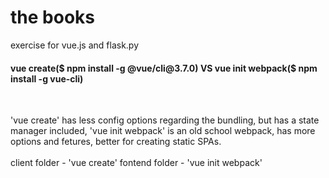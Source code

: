 # the books
exercise for vue.js and flask.py
<br>
<h4>
vue create($ npm install -g @vue/cli@3.7.0) VS vue init webpack($ npm install -g vue-cli)
</h4>
<br>
<p>
'vue create' has less config options regarding the bundling, but has a state manager included, 'vue init webpack' is an old school webpack, has more options and fetures, better for creating static SPAs. <br></br>
client folder - 'vue create'
fontend folder - 'vue init webpack'
</p>
